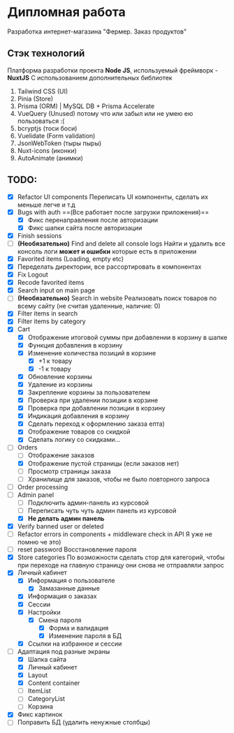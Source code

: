 # Дипломная работа

Разработка интернет-магазина "Фермер. Заказ продуктов"

## Стэк технологий

Платформа разработки проекта **Node JS**, используемый фреймворк - **NuxtJS**
С использованием дополнительных библиотек

1. Tailwind CSS (UI)
2. Pinia (Store)
3. Prisma (ORM) | MySQL DB + Prisma Accelerate
4. VueQuery (Unused) потому что или забыл или не умею ею пользоваться :(
5. bcryptjs (тоси боси)
6. Vuelidate (Form validation)
7. JsonWebToken (тыры пыры)
8. Nuxt-icons (иконки)
9. AutoAnimate (анимки)

## TODO:

- [x] Refactor UI components
      Переписать UI компоненты, сделать их меньше легче и т.д
- [x] Bugs with auth ==(Все работает после загрузки приложения)==
  - [x] Фикс перенаправления после авторизации
  - [x] Фикс шапки сайта после авторизации
- [x] Finish sessions
- [ ] **(Необязательно)** Find and delete all console logs
      Найти и удалить все консоль логи **может и ошибки** которые есть в приложении
- [x] Favorited items (Loading, empty etc)
- [x] Переделать директории, все рассортировать в компонентах
- [x] Fix Logout
- [x] Recode favorited items
- [x] Search input on main page
- [ ] **(Необязательно)** Search in website
      Реализовать поиск товаров по всему сайту (не считая удаленные, наличие: 0)
- [x] Filter items in search
- [x] Filter items by category
- [x] Cart
  - [x] Отображение итоговой суммы при добавлении в корзину в шапке
  - [x] Функция добавления в корзину
  - [x] Изменение количества позиций в корзине
    - [x] +1 к товару
    - [x] -1 к товару
  - [x] Обновление корзины
  - [x] Удаление из корзины
  - [x] Закрепление корзины за пользователем
  - [x] Проверка при удалении позиции в корзине
  - [x] Проверка при добавлении позиции в корзину
  - [x] Индикация добавления в корзину
  - [x] Сделать переход к оформлению заказа епта)
  - [x] Отображение товаров со скидкой
  - [x] Сделать логику со скидками...
- [ ] Orders
  - [ ] Отображение заказов
  - [x] Отображение пустой страницы (если заказов нет)
  - [ ] Просмотр страницы заказа
  - [ ] Хранилище для заказов, чтобы не было повторного запроса
- [ ] Order processing
- [ ] Admin panel
  - [ ] Подключить админ-панель из курсовой
  - [ ] Переписать чуть чуть админ панель из курсовой
  - [x] **Не делать админ панель**
- [x] Verify banned user or deleted
- [ ] Refactor errors in components + middleware check in API
      Я уже не помню че это)
- [ ] reset password
      Восстановление пароля
- [x] Store categories
      По возможности сделать стор для категорий, чтобы при переходе на главную страницу они снова не отправляли запрос
- [x] Личный кабинет
  - [x] Информация о пользователе
    - [x] Замазанные данные
  - [x] Информация о заказах
  - [x] Сессии
  - [x] Настройки
    - [x] Смена пароля
      - [x] Форма и валидация
      - [x] Изменение пароля в БД
  - [x] Ссылки на избранное и сессии
- [ ] Адаптация под разные экраны
  - [x] Шапка сайта
  - [x] Личный кабинет
  - [x] Layout
  - [x] Content container
  - [ ] ItemList
  - [ ] CategoryList
  - [ ] Корзина
- [x] Фикс картинок
- [ ] Поправить БД (удалить ненужные столбцы)
